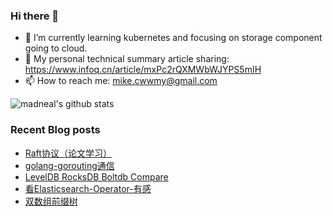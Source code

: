 ### Hi there 👋

<!--
**mikechengwei/mikechengwei** is a ✨ _special_ ✨ repository because its `README.md` (this file) appears on your GitHub profile.

Here are some ideas to get you started:

- 🔭 I’m currently working on ...
- 🌱 I’m currently learning ...
- 👯 I’m looking to collaborate on ...
- 🤔 I’m looking for help with ...
- 💬 Ask me about ...
- 📫 How to reach me: ...
- 😄 Pronouns: ...
- ⚡ Fun fact: ...
-->

- 🌱 I’m currently learning kubernetes and focusing on storage component going to cloud.
- 🔭 My personal technical summary article sharing: https://www.infoq.cn/article/mxPc2rQXMWbWJYPS5mIH
- 📫 How to reach me: mike.cwwmy@gmail.com

![madneal's github stats](https://github-readme-stats.vercel.app/api?username=mikechengwei&show_icons=true&theme=radical) 

### Recent Blog posts
<!-- BLOG-POST-LIST:START -->
- [Raft协议（论文学习）](http://mikechengwei.github.io/2022/07/02/Raft%E5%8D%8F%E8%AE%AE/)
- [golang-gorouting通信](http://mikechengwei.github.io/2022/06/02/golang-gorouting%E9%80%9A%E4%BF%A1/)
- [LevelDB RocksDB Boltdb Compare](http://mikechengwei.github.io/2022/04/19/LevelDB%20RocksDB%20Boltdb%20Compare/)
- [看Elasticsearch-Operator-有感](http://mikechengwei.github.io/2021/08/12/%E7%9C%8B-Elasticsearch-Operator-%E6%9C%89%E6%84%9F/)
- [双数组前缀树](http://mikechengwei.github.io/2020/06/04/%E5%8F%8C%E6%95%B0%E7%BB%84%E5%89%8D%E7%BC%80%E6%A0%91/)
<!-- BLOG-POST-LIST:END -->
